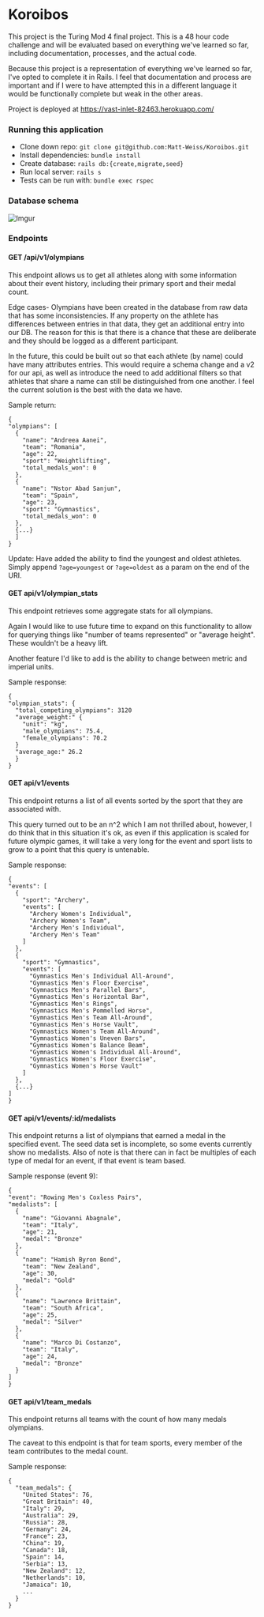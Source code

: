 # Koroibos

  This project is the Turing Mod 4 final project. This is a 48 hour code challenge and will be evaluated based on everything we've learned so far, including documentation, processes, and the actual code.

  Because this project is a representation of everything we've learned so far, I've opted to complete it in Rails. I feel that documentation and process are important and if I were to have attempted this in a different language it would be functionally complete but weak in the other areas.

  Project is deployed at https://vast-inlet-82463.herokuapp.com/
  



### Running this application

- Clone down repo: `git clone git@github.com:Matt-Weiss/Koroibos.git`
- Install dependencies: `bundle install`
- Create database: `rails db:{create,migrate,seed}`
- Run local server: `rails s`
- Tests can be run with: `bundle exec rspec`

### Database schema

![Imgur](https://i.imgur.com/kKL8nSD.png)

### Endpoints

#### GET /api/v1/olympians

  This endpoint allows us to get all athletes along with some information about their event history, including their primary sport and their medal count.

  Edge cases- Olympians have been created in the database from raw data that has some inconsistencies. If any property on the athlete has differences between entries in that data, they get an additional entry into our DB. The reason for this is that there is a chance that these are deliberate and they should be logged as a different participant.

  In the future, this could be built out so that each athlete (by name) could have many attributes entries. This would require a schema change and a v2 for our api, as well as introduce the need to add additional filters so that athletes that share a name can still be distinguished from one another. I feel the current solution is the best with the data we have.

  Sample return:
  ```
  {
  "olympians": [
    {
      "name": "Andreea Aanei",
      "team": "Romania",
      "age": 22,
      "sport": "Weightlifting",
      "total_medals_won": 0
    },
    {
      "name": "Nstor Abad Sanjun",
      "team": "Spain",
      "age": 23,
      "sport": "Gymnastics",
      "total_medals_won": 0
    },
    {...}
    ]
  }
  ```

  Update:  Have added the ability to find the youngest and oldest athletes. Simply append `?age=youngest` or `?age=oldest` as a param on the end of the URI.

#### GET api/v1/olympian_stats

  This endpoint retrieves some aggregate stats for all olympians.

  Again I would like to use future time to expand on this functionality to allow for querying things like "number of teams represented" or "average height". These wouldn't be a heavy lift.

  Another feature I'd like to add is the ability to change between metric and imperial units.

  Sample response:
  ```
  {
  "olympian_stats": {
    "total_competing_olympians": 3120
    "average_weight:" {
      "unit": "kg",
      "male_olympians": 75.4,
      "female_olympians": 70.2
    }
    "average_age:" 26.2
    }
  }
  ```

#### GET api/v1/events

  This endpoint returns a list of all events sorted by the sport that they are associated with.

  This query turned out to be an n^2 which I am not thrilled about, however, I do think that in this situation it's ok, as even if this application is scaled for future olympic games, it will take a very long for the event and sport lists to grow to a point that this query is untenable.

  Sample response:
  ```
  {
  "events": [
    {
      "sport": "Archery",
      "events": [
        "Archery Women's Individual",
        "Archery Women's Team",
        "Archery Men's Individual",
        "Archery Men's Team"
      ]
    },
    {
      "sport": "Gymnastics",
      "events": [
        "Gymnastics Men's Individual All-Around",
        "Gymnastics Men's Floor Exercise",
        "Gymnastics Men's Parallel Bars",
        "Gymnastics Men's Horizontal Bar",
        "Gymnastics Men's Rings",
        "Gymnastics Men's Pommelled Horse",
        "Gymnastics Men's Team All-Around",
        "Gymnastics Men's Horse Vault",
        "Gymnastics Women's Team All-Around",
        "Gymnastics Women's Uneven Bars",
        "Gymnastics Women's Balance Beam",
        "Gymnastics Women's Individual All-Around",
        "Gymnastics Women's Floor Exercise",
        "Gymnastics Women's Horse Vault"
      ]
    },
    {...}
  ]
}
  ```

#### GET api/v1/events/:id/medalists

  This endpoint returns a list of olympians that earned a medal in the specified event. The seed data set is incomplete, so some events currently show no medalists. Also of note is that there can in fact be multiples of each type of medal for an event, if that event is team based.

  Sample response (event 9):
  ```
  {
  "event": "Rowing Men's Coxless Pairs",
  "medalists": [
    {
      "name": "Giovanni Abagnale",
      "team": "Italy",
      "age": 21,
      "medal": "Bronze"
    },
    {
      "name": "Hamish Byron Bond",
      "team": "New Zealand",
      "age": 30,
      "medal": "Gold"
    },
    {
      "name": "Lawrence Brittain",
      "team": "South Africa",
      "age": 25,
      "medal": "Silver"
    },
    {
      "name": "Marco Di Costanzo",
      "team": "Italy",
      "age": 24,
      "medal": "Bronze"
    }
  ]
}
  ```

#### GET api/v1/team_medals

This endpoint returns all teams with the count of how many medals olympians.

The caveat to this endpoint is that for team sports, every member of the team contributes to the medal count.

Sample response:
```
{
  "team_medals": {
    "United States": 76,
    "Great Britain": 40,
    "Italy": 29,
    "Australia": 29,
    "Russia": 28,
    "Germany": 24,
    "France": 23,
    "China": 19,
    "Canada": 18,
    "Spain": 14,
    "Serbia": 13,
    "New Zealand": 12,
    "Netherlands": 10,
    "Jamaica": 10,
    ...
  }
}
```
